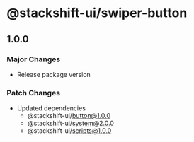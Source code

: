 # @stackshift-ui/swiper-button

## 1.0.0

### Major Changes

- Release package version

### Patch Changes

- Updated dependencies
  - @stackshift-ui/button@1.0.0
  - @stackshift-ui/system@2.0.0
  - @stackshift-ui/scripts@1.0.0
